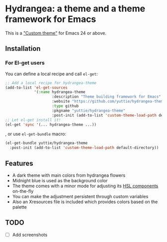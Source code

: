 # Hydrangea: a theme and a theme framework for Emacs

This is a ["Custom theme"](https://www.gnu.org/software/emacs/manual/html_node/emacs/Custom-Themes.html)
for Emacs 24 or above.

## Installation

### For El-get users

You can define a local recipe and call `el-get`:

``` lisp
;; Add a local recipe for hydrangea-theme
(add-to-list 'el-get-sources
             '(:name hydrangea-theme
                     :description "Theme building framework for Emacs"
                     :website "https://github.com/yuttie/hydrangea-theme"
                     :type github
                     :pkgname "yuttie/hydrangea-theme"
                     :post-init (add-to-list 'custom-theme-load-path default-directory)))
;; Let el-get install it!
(el-get 'sync '(... hydrangea-theme ...))
```

, or use `el-get-bundle` macro:
``` lisp
(el-get-bundle yuttie/hydrangea-theme
  :post-init (add-to-list 'custom-theme-load-path default-directory))
```

## Features

* A dark theme with main colors from hydrangea flowers
* Midnight blue is used as the background color
* The theme comes with a minor mode for adjusting its [HSL components](https://en.wikipedia.org/wiki/HSL_and_HSV) on-the-fly
* You can make the adjustment persistent through custom variables
* Also an Xresources file is included which provides colors based on the palette


## TODO

* [ ] Add screenshots
